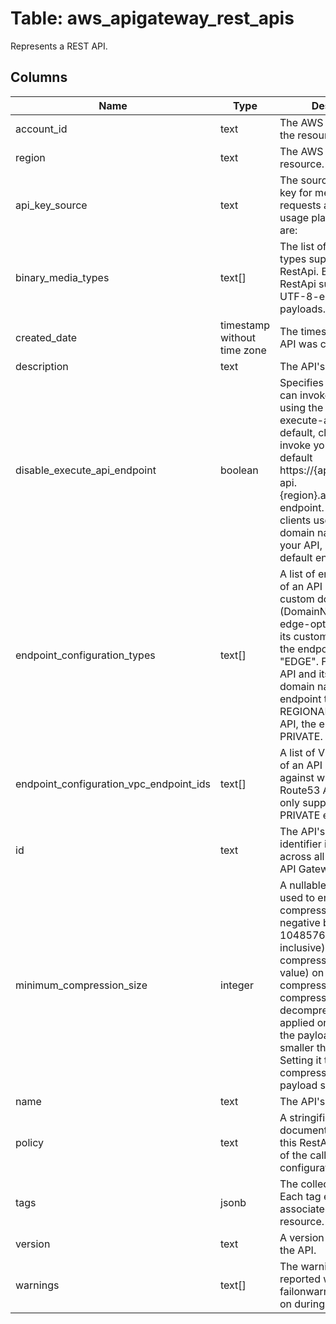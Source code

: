 
# Table: aws_apigateway_rest_apis
Represents a REST API.
## Columns
| Name        | Type           | Description  |
| ------------- | ------------- | -----  |
|account_id|text|The AWS Account ID of the resource.|
|region|text|The AWS Region of the resource.|
|api_key_source|text|The source of the API key for metering requests according to a usage plan. Valid values are:|
|binary_media_types|text[]|The list of binary media types supported by the RestApi. By default, the RestApi supports only UTF-8-encoded text payloads.|
|created_date|timestamp without time zone|The timestamp when the API was created.|
|description|text|The API's description.|
|disable_execute_api_endpoint|boolean|Specifies whether clients can invoke your API by using the default execute-api endpoint. By default, clients can invoke your API with the default https://{api_id}.execute-api.{region}.amazonaws.com endpoint. To require that clients use a custom domain name to invoke your API, disable the default endpoint.|
|endpoint_configuration_types|text[]|A list of endpoint types of an API (RestApi) or its custom domain name (DomainName). For an edge-optimized API and its custom domain name, the endpoint type is "EDGE". For a regional API and its custom domain name, the endpoint type is REGIONAL. For a private API, the endpoint type is PRIVATE.|
|endpoint_configuration_vpc_endpoint_ids|text[]|A list of VpcEndpointIds of an API (RestApi) against which to create Route53 ALIASes. It is only supported for PRIVATE endpoint type.|
|id|text|The API's identifier. This identifier is unique across all of your APIs in API Gateway.|
|minimum_compression_size|integer|A nullable integer that is used to enable compression (with non-negative between 0 and 10485760 (10M) bytes, inclusive) or disable compression (with a null value) on an API. When compression is enabled, compression or decompression is not applied on the payload if the payload size is smaller than this value. Setting it to zero allows compression for any payload size.|
|name|text|The API's name.|
|policy|text|A stringified JSON policy document that applies to this RestApi regardless of the caller and Method configuration.|
|tags|jsonb|The collection of tags. Each tag element is associated with a given resource.|
|version|text|A version identifier for the API.|
|warnings|text[]|The warning messages reported when failonwarnings is turned on during API import.|
